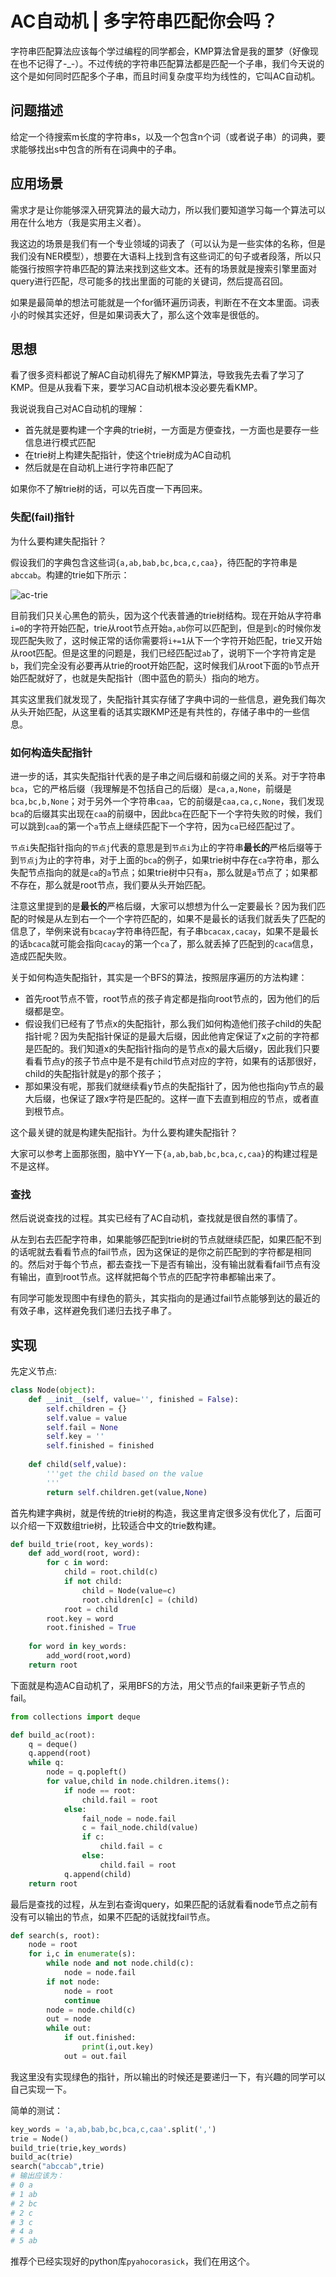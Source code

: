 # AC自动机 | 多字符串匹配你会吗？

字符串匹配算法应该每个学过编程的同学都会，KMP算法曾是我的噩梦（好像现在也不记得了-_-）。不过传统的字符串匹配算法都是匹配一个子串，我们今天说的这个是如何同时匹配多个子串，而且时间复杂度平均为线性的，它叫AC自动机。

## 问题描述

给定一个待搜索m长度的字符串s，以及一个包含n个词（或者说子串）的词典，要求能够找出s中包含的所有在词典中的子串。

## 应用场景

需求才是让你能够深入研究算法的最大动力，所以我们要知道学习每一个算法可以用在什么地方（我是实用主义者）。

我这边的场景是我们有一个专业领域的词表了（可以认为是一些实体的名称，但是我们没有NER模型），想要在大语料上找到含有这些词汇的句子或者段落，所以只能强行按照字符串匹配的算法来找到这些文本。还有的场景就是搜索引擎里面对query进行匹配，尽可能多的找出里面的可能的关键词，然后提高召回。

如果是最简单的想法可能就是一个for循环遍历词表，判断在不在文本里面。词表小的时候其实还好，但是如果词表大了，那么这个效率是很低的。

## 思想

看了很多资料都说了解AC自动机得先了解KMP算法，导致我先去看了学习了KMP。但是从我看下来，要学习AC自动机根本没必要先看KMP。

我说说我自己对AC自动机的理解：

- 首先就是要构建一个字典的trie树，一方面是方便查找，一方面也是要存一些信息进行模式匹配
- 在trie树上构建失配指针，使这个trie树成为AC自动机
- 然后就是在自动机上进行字符串匹配了

如果你不了解trie树的话，可以先百度一下再回来。

### 失配(fail)指针

为什么要构建失配指针？

假设我们的字典包含这些词`{a,ab,bab,bc,bca,c,caa}`，待匹配的字符串是`abccab`。构建的trie如下所示：

![ac-trie](1024px-Ahocorasick.svg.png)

目前我们只关心黑色的箭头，因为这个代表普通的trie树结构。现在开始从字符串`i=0`的字符开始匹配，trie从root节点开始`a,ab`你可以匹配到，但是到`c`的时候你发现匹配失败了，这时候正常的话你需要将`i+=1`从下一个字符开始匹配，trie又开始从root匹配。但是这里的问题是，我们已经匹配过`ab`了，说明下一个字符肯定是`b`，我们完全没有必要再从trie的root开始匹配，这时候我们从root下面的`b`节点开始匹配就好了，也就是失配指针（图中蓝色的箭头）指向的地方。

其实这里我们就发现了，失配指针其实存储了字典中词的一些信息，避免我们每次从头开始匹配，从这里看的话其实跟KMP还是有共性的，存储子串中的一些信息。

### 如何构造失配指针

进一步的话，其实失配指针代表的是子串之间后缀和前缀之间的关系。对于字符串`bca`，它的严格后缀（我理解是不包括自己的后缀）是`ca,a,None`，前缀是`bca,bc,b,None`；对于另外一个字符串`caa`，它的前缀是`caa,ca,c,None`，我们发现`bca`的后缀其实出现在`caa`的前缀中，因此`bca`在匹配下一个字符失败的时候，我们可以跳到`caa`的第一个`a`节点上继续匹配下一个字符，因为`ca`已经匹配过了。

`节点i`失配指针指向的`节点j`代表的意思是到`节点i`为止的字符串**最长的**严格后缀等于到`节点j`为止的字符串，对于上面的`bca`的例子，如果trie树中存在`ca`字符串，那么失配节点指向的就是`ca`的`a`节点；如果trie树中只有`a`，那么就是`a`节点了；如果都不存在，那么就是root节点，我们要从头开始匹配。

注意这里提到的是**最长的**严格后缀，大家可以想想为什么一定要最长？因为我们匹配的时候是从左到右一个一个字符匹配的，如果不是最长的话我们就丢失了匹配的信息了，举例来说有`bcacay`字符串待匹配，有子串`bcacax,cacay`，如果不是最长的话`bcaca`就可能会指向`cacay`的第一个`ca`了，那么就丢掉了匹配到的`caca`信息，造成匹配失败。

关于如何构造失配指针，其实是一个BFS的算法，按照层序遍历的方法构建：

- 首先root节点不管，root节点的孩子肯定都是指向root节点的，因为他们的后缀都是空。
- 假设我们已经有了节点x的失配指针，那么我们如何构造他们孩子child的失配指针呢？因为失配指针保证的是最大后缀，因此他肯定保证了x之前的字符都是匹配的。我们知道x的失配指针指向的是节点x的最大后缀y，因此我们只要看看节点y的孩子节点中是不是有child节点对应的字符，如果有的话那很好，child的失配指针就是y的那个孩子；
- 那如果没有呢，那我们就继续看y节点的失配指针了，因为他也指向y节点的最大后缀，也保证了跟x字符是匹配的。这样一直下去直到相应的节点，或者直到根节点。

这个最关键的就是构建失配指针。为什么要构建失配指针？

大家可以参考上面那张图，脑中YY一下`{a,ab,bab,bc,bca,c,caa}`的构建过程是不是这样。

### 查找

然后说说查找的过程。其实已经有了AC自动机，查找就是很自然的事情了。

从左到右去匹配字符串，如果能够匹配到trie树的节点就继续匹配，如果匹配不到的话呢就去看看节点的fail节点，因为这保证的是你之前匹配到的字符都是相同的。然后对于每个节点，都去查找一下是否有输出，没有输出就看看fail节点有没有输出，直到root节点。这样就把每个节点的匹配字符串都输出来了。

有同学可能发现图中有绿色的箭头，其实指向的是通过fail节点能够到达的最近的有效子串，这样避免我们递归去找子串了。

## 实现

先定义节点:

```python
class Node(object):
    def __init__(self, value='', finished = False):
        self.children = {}
        self.value = value
        self.fail = None
        self.key = ''
        self.finished = finished
        
    def child(self,value):
        '''get the child based on the value
        '''
        return self.children.get(value,None)
```

首先构建字典树，就是传统的trie树的构造，我这里肯定很多没有优化了，后面可以介绍一下双数组trie树，比较适合中文的trie数构建。

```python
def build_trie(root, key_words):
    def add_word(root, word):
        for c in word:
            child = root.child(c)
            if not child:
                child = Node(value=c)
                root.children[c] = (child)
            root = child
        root.key = word
        root.finished = True
            
    for word in key_words:
        add_word(root,word)
    return root
```

下面就是构造AC自动机了，采用BFS的方法，用父节点的fail来更新子节点的fail。

```python
from collections import deque

def build_ac(root):
    q = deque()
    q.append(root)
    while q:
        node = q.popleft()
        for value,child in node.children.items():
            if node == root:
                child.fail = root
            else:
                fail_node = node.fail
                c = fail_node.child(value)
                if c:
                    child.fail = c
                else:
                    child.fail = root
            q.append(child)
    return root
```

最后是查找的过程，从左到右查询query，如果匹配的话就看看node节点之前有没有可以输出的节点，如果不匹配的话就找fail节点。

```python
def search(s, root):
    node = root
    for i,c in enumerate(s):
        while node and not node.child(c):
            node = node.fail
        if not node:
            node = root
            continue
        node = node.child(c)
        out = node
        while out:
            if out.finished:
                print(i,out.key)
            out = out.fail
```

我这里没有实现绿色的指针，所以输出的时候还是要递归一下，有兴趣的同学可以自己实现一下。

简单的测试：

```python
key_words = 'a,ab,bab,bc,bca,c,caa'.split(',')
trie = Node()
build_trie(trie,key_words)
build_ac(trie)
search("abccab",trie)
# 输出应该为：
# 0 a
# 1 ab
# 2 bc
# 2 c
# 3 c
# 4 a
# 5 ab
```

推荐个已经实现好的python库`pyahocorasick`，我们在用这个。